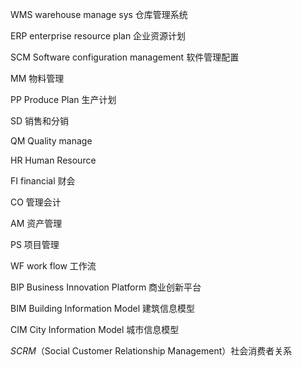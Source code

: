 WMS warehouse manage sys 仓库管理系统

ERP enterprise resource plan 企业资源计划

SCM Software configuration management 软件管理配置

MM 物料管理

PP Produce Plan 生产计划

SD 销售和分销

QM Quality manage

HR Human Resource

FI financial 财会

CO 管理会计

AM 资产管理

PS 项目管理

WF work flow 工作流

BIP Business Innovation Platform 商业创新平台

BIM Building Information Model 建筑信息模型

CIM City Information Model 城市信息模型

_SCRM_（Social Customer Relationship Management）社会消费者关系